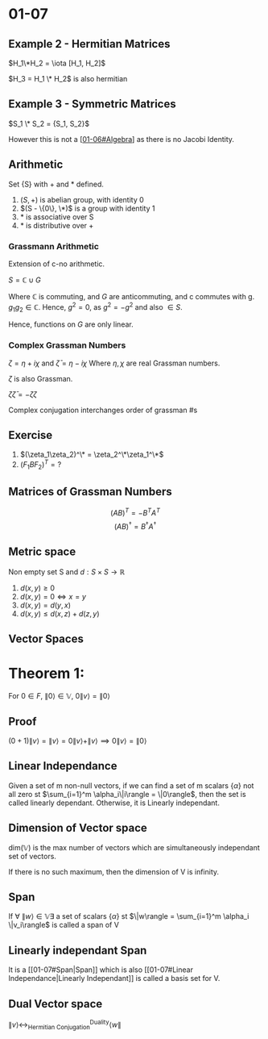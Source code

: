 # 01-07


## Example 2 - Hermitian Matrices

$H_1\*H_2 = \iota [H_1, H_2]$

$H_3 = H_1 \* H_2$ is also hermitian

## Example 3 - Symmetric Matrices

$S_1 \* S_2 = {S_1, S_2}$

However this is not a [[01-06#Algebra]] as there is no Jacobi Identity.

## Arithmetic

Set {S} with + and * defined.

1. $(S, +)$ is abelian group, with identity 0
2. $(S - \{0\}, \*)$ is a group with identity 1
3. \* is associative over S
4. \* is distributive over +

### Grassmann Arithmetic

Extension of c-no arithmetic.

$S = \mathbb C \cup G$

Where $\mathbb C$ is commuting, and $G$ are anticommuting, and c commutes with g. $g_1g_2 \in \mathbb{C}$. Hence, $g^2 = 0$, as $g^2 = -g^2$ and also $\in S$.

Hence, functions on $G$ are only linear.

### Complex Grassman Numbers

$\zeta = \eta + i\chi$ and $\bar\zeta = \eta-i\chi$
Where $\eta, \chi$  are real Grassman numbers.

${\zeta}$ is also Grassman.

$\zeta \bar\zeta = -\bar\zeta \zeta$

Complex conjugation interchanges order of grassman #s

## Exercise

1. $(\zeta_1\zeta_2)^\* = \zeta_2^\*\zeta_1^\*$
2. $(F_1BF_2)^T = ?$

## Matrices of Grassman Numbers

$$(AB)^T = -B^TA^T$$
$$(AB)^\dagger = B^\dagger A^\dagger$$

## Metric space

Non empty set S and $d:S\times S\rightarrow\mathbb{R}$

1. $d(x,y) \ge 0$
2. $d(x,y) = 0 \iff x=y$
3. $d(x,y) = d(y,x)$
4. $d(x,y) \le d(x,z) + d(z,y)$
   
## Vector Spaces

# Theorem 1:

For $0\in F$, $\|0\rangle \in \mathbb V$, $0\|v\rangle = \|0\rangle$

## Proof

$(0+1) \|v\rangle = \|v\rangle = 0\|v\rangle +\|v\rangle \implies 0\|v\rangle = \|0\rangle$

## Linear Independance

Given a set of m non-null vectors, if we can find a set of m scalars $\{\alpha\}$ not all zero st $\sum_{i=1}^m \alpha_i\|i\rangle = \|0\rangle$, then the set is called linearly dependant. Otherwise, it is Linearly independant.

## Dimension of Vector space

$\text{dim}(\mathbb V)$ is the max number of vectors which are simultaneously independant set of vectors.

If there is no such maximum, then the dimension of V is infinity.

## Span

If $\forall\ \|w\rangle \in \mathbb V \exists$ a set of scalars $\{\alpha\}$ st 
$\|w\rangle = \sum_{i=1}^m \alpha_i \|v_i\rangle$ is called a span of V

## Linearly independant Span

It is a [[01-07#Span\|Span]] which is also [[01-07#Linear Independance\|Linearly Independant]] is called a basis set for V.

## Dual Vector space

$\|v\rangle \leftrightarrow^{\text{Duality}}_{\text{Hermitian Conjugation}} \langle w\|$

[//begin]: # "Autogenerated link references for markdown compatibility"
[01-06#Algebra]: 01-06#algebra "01-06#Algebra"
[01-07#Span|Span]: 01-07#span "Span"
[01-07#Linear Independance|Linearly Independant]: 01-07#linear-independance "Linearly Independant"
[//end]: # "//end"
